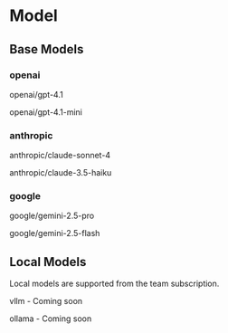 # Model

## Base Models

### openai

openai/gpt-4.1

openai/gpt-4.1-mini

### anthropic

anthropic/claude-sonnet-4

anthropic/claude-3.5-haiku

### google

google/gemini-2.5-pro

google/gemini-2.5-flash

## Local Models

Local models are supported from the team subscription.

vllm - Coming soon

ollama - Coming soon